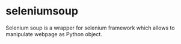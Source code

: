 # seleniumsoup
Selenium soup is a wrapper for selenium framework which allows to manipulate webpage as Python object.
